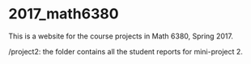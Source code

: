 # 2017_math6380
This is a website for the course projects in Math 6380, Spring 2017.

/project2: the folder contains all the student reports for mini-project 2. 
